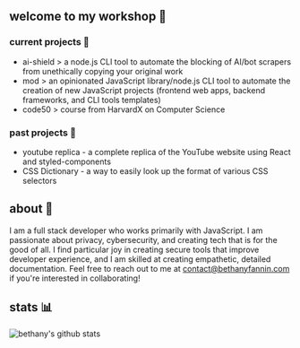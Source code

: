 ## welcome to my workshop 👋

### current projects 🌱
- ai-shield > a node.js CLI tool to automate the blocking of AI/bot scrapers from unethically copying your original work
- mod > an opinionated JavaScript library/node.js CLI tool to automate the creation of new JavaScript projects (frontend web apps, backend frameworks, and CLI tools templates)
- code50 > course from HarvardX on Computer Science

### past projects 🔭
- youtube replica - a complete replica of the YouTube website using React and styled-components
- CSS Dictionary - a way to easily look up the format of various CSS selectors

## about 🤔
I am a full stack developer who works primarily with JavaScript. I am passionate about privacy, cybersecurity, and creating tech that is for the good of all. I find particular joy in creating secure tools that improve developer experience, and I am skilled at creating empathetic, detailed documentation. Feel free to reach out to me at contact@bethanyfannin.com if you're interested in collaborating!

## stats 📊

![bethany's github stats](https://github-readme-stats-git-masterrstaa-rickstaa.vercel.app/api?username=bjf5201&theme=catpuccin-latte)
<!--
**bjf5201/bjf5201** is a ✨ _special_ ✨ repository because its `README.md` (this file) appears on your GitHub profile.

Here are some ideas to get you started:

- 🔭 I’m currently working on ...
- 🌱 I’m currently learning ...
- 👯 I’m looking to collaborate on ...
- 🤔 I’m looking for help with ...
- 💬 Ask me about ...
- 📫 How to reach me: ...
- 😄 Pronouns: ...
- ⚡ Fun fact: ...
-->
